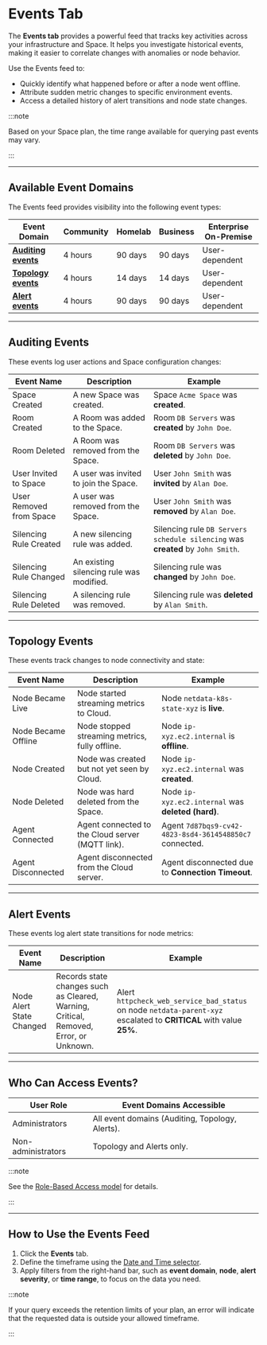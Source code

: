 # Events Tab

The **Events tab** provides a powerful feed that tracks key activities across your infrastructure and Space. It helps you investigate historical events, making it easier to correlate changes with anomalies or node behavior.

Use the Events feed to:
- Quickly identify what happened before or after a node went offline.
- Attribute sudden metric changes to specific environment events.
- Access a detailed history of alert transitions and node state changes.

:::note

Based on your Space plan, the time range available for querying past events may vary.

:::

---

## Available Event Domains

The Events feed provides visibility into the following event types:

| **Event Domain**                             | **Community** | **Homelab** | **Business** | **Enterprise On-Premise**           |
|-----------------------------------------------|---------------|-------------|-------------|-------------------------------------|
| **[Auditing events](#auditing-events)**      | 4 hours       | 90 days     | 90 days     | User-dependent                     |
| **[Topology events](#topology-events)**      | 4 hours       | 14 days     | 14 days     | User-dependent                     |
| **[Alert events](#alert-events)**            | 4 hours       | 90 days     | 90 days     | User-dependent                     |

---

## Auditing Events

These events log user actions and Space configuration changes:

| **Event Name**              | **Description**                                       | **Example**                                     |
|----------------------------|-------------------------------------------------------|-------------------------------------------------|
| Space Created               | A new Space was created.                             | Space `Acme Space` was **created**.             |
| Room Created                | A Room was added to the Space.                       | Room `DB Servers` was **created** by `John Doe`.|
| Room Deleted                | A Room was removed from the Space.                   | Room `DB Servers` was **deleted** by `John Doe`.|
| User Invited to Space       | A user was invited to join the Space.                | User `John Smith` was **invited** by `Alan Doe`.|
| User Removed from Space     | A user was removed from the Space.                   | User `John Smith` was **removed** by `Alan Doe`.|
| Silencing Rule Created      | A new silencing rule was added.                      | Silencing rule `DB Servers schedule silencing` was **created** by `John Smith`.|
| Silencing Rule Changed      | An existing silencing rule was modified.             | Silencing rule was **changed** by `John Doe`.   |
| Silencing Rule Deleted      | A silencing rule was removed.                        | Silencing rule was **deleted** by `Alan Smith`. |

---

## Topology Events

These events track changes to node connectivity and state:

| **Event Name**          | **Description**                                       | **Example**                                        |
|------------------------|-------------------------------------------------------|----------------------------------------------------|
| Node Became Live        | Node started streaming metrics to Cloud.             | Node `netdata-k8s-state-xyz` is **live**.          |
| Node Became Offline     | Node stopped streaming metrics, fully offline.       | Node `ip-xyz.ec2.internal` is **offline**.         |
| Node Created            | Node was created but not yet seen by Cloud.          | Node `ip-xyz.ec2.internal` was **created**.        |
| Node Deleted            | Node was hard deleted from the Space.                | Node `ip-xyz.ec2.internal` was **deleted (hard)**. |
| Agent Connected         | Agent connected to the Cloud server (MQTT link).     | Agent `7d87bqs9-cv42-4823-8sd4-3614548850c7` connected. |
| Agent Disconnected      | Agent disconnected from the Cloud server.           | Agent disconnected due to **Connection Timeout**. |

---

## Alert Events

These events log alert state transitions for node metrics:

| **Event Name**                  | **Description**                                      | **Example**                                                                                   |
|----------------------------------|------------------------------------------------------|-----------------------------------------------------------------------------------------------|
| Node Alert State Changed        | Records state changes such as Cleared, Warning, Critical, Removed, Error, or Unknown. | Alert `httpcheck_web_service_bad_status` on node `netdata-parent-xyz` escalated to **CRITICAL** with value **25%**. |

---

## Who Can Access Events?

| **User Role**        | **Event Domains Accessible**               |
|----------------------|---------------------------------------------|
| Administrators       | All event domains (Auditing, Topology, Alerts). |
| Non-administrators   | Topology and Alerts only.                  |

:::note

See the [Role-Based Access model](/docs/netdata-cloud/authentication-and-authorization/role-based-access-model.md) for details.

:::

---

## How to Use the Events Feed

1. Click the **Events** tab.
2. Define the timeframe using the [Date and Time selector](/docs/dashboards-and-charts/visualization-date-and-time-controls.md#date-and-time-selector).
3. Apply filters from the right-hand bar, such as **event domain**, **node**, **alert severity**, or **time range**, to focus on the data you need.

:::note

If your query exceeds the retention limits of your plan, an error will indicate that the requested data is outside your allowed timeframe.

:::